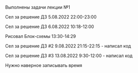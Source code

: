 Выполнены задачи лекции №1

Сел за решение ДЗ 5.08.2022 22:00-23:00

Сел за решение ДЗ 6.08.2022 10:18-12:00

Рисовал Блок-схемы 13:30-14:29

Сел за решение ДЗ #2 9.08.2022 21:15-22:15 - написал код

Сел за решение ДЗ #3 13.08.2022 9:30-12:00 - написал код

Нужно наверное записывать время

